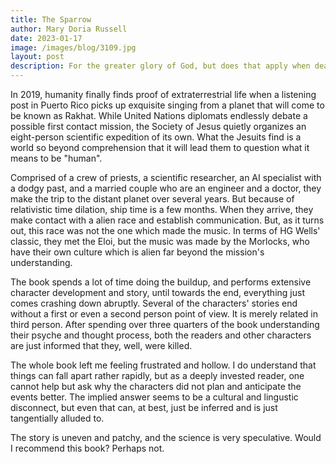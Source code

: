 ```yaml
---
title: The Sparrow
author: Mary Doria Russell
date: 2023-01-17
image: /images/blog/3109.jpg
layout: post
description: For the greater glory of God, but does that apply when dealing with alien creatures with even more alien cultures?
---
```


In 2019, humanity finally finds proof of extraterrestrial life when a listening post in Puerto Rico picks up exquisite singing from a planet that will come to be known as Rakhat. While United Nations diplomats endlessly debate a possible first contact mission, the Society of Jesus quietly organizes an eight-person scientific expedition of its own.  What the Jesuits find is a world so beyond comprehension that it will lead them to question what it means to be "human".

Comprised of a crew of priests, a scientific researcher, an AI specialist with a dodgy past, and a married couple who are an engineer and a doctor, they make the trip to the distant planet over several years. But because of relativistic time dilation, ship time is a few months. When they arrive, they make contact with a alien race and establish communication. But, as it turns out, this race was not the one which made the music. In terms of HG Wells' classic, they met the Eloi, but the music was made by the Morlocks, who have their own culture which is alien far beyond the mission's understanding.

The book spends a lot of time doing the buildup, and performs extensive character development and story, until towards the end, everything just comes crashing down abruptly. Several of the characters' stories end without a first or even a second person point of view. It is merely related in third person. After spending over three quarters of the book understanding their psyche and thought process, both the readers and other characters are just informed that they, well, were killed.

The whole book left me feeling frustrated and hollow. I do understand that things can fall apart rather rapidly, but as a deeply invested reader, one cannot help but ask why the characters did not plan and anticipate the events better. The implied answer seems to be a cultural and lingustic disconnect, but even that can, at best, just be inferred and is just tangentially alluded to.

The story is uneven and patchy, and the science is very speculative. Would I recommend this book? Perhaps not.
